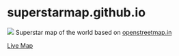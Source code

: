 # superstarmap.github.io
![](http://a.tiles.mapbox.com/v4/planemad.ba0f3ec1/3/5/3@2x.png?access_token=pk.eyJ1IjoicGxhbmVtYWQiLCJhIjoiemdYSVVLRSJ9.g3lbg_eN0kztmsfIPxa9MQ)
Superstar map of the world based on [openstreetmap.in](https://github.com/geohacker/openstreetmap.in)

[Live Map](http://superstarmap.github.io)
